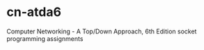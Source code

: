 cn-atda6
========

Computer Networking - A Top/Down Approach, 6th Edition socket programming assignments
